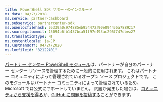 ```yaml
---
title: PowerShell SDK サポートのインクルード
ms.date: 04/23/2020
ms.service: partner-dashboard
ms.subservice: partnercenter-sdk
ms.openlocfilehash: 05339a0c974885eb954472a90e094436a7889217
ms.sourcegitcommit: 45094b6fb1437bca51f97e193ac2957747dbea27
ms.translationtype: MT
ms.contentlocale: ja-JP
ms.lasthandoff: 04/24/2020
ms.locfileid: "82122401"
---
```

[パートナー センター PowerShell モジュール](https://github.com/microsoft/partner-center-powershell/)は、パートナーが自分のパートナー センター リソースを管理するために一般的に使用されます。 これはパートナー コミュニティによって管理されているオープン ソース プロジェクトです。 このモジュールはパートナー コミュニティによって管理されているため、Microsoft では公式にサポートしていません。 問題が発生した場合は、[コミュニティから支援を得る](https://stackoverflow.com/questions/tagged/partner+center)か、[GitHub に問題を投稿する](https://github.com/microsoft/partner-center-powershell/issues)ことができます。
